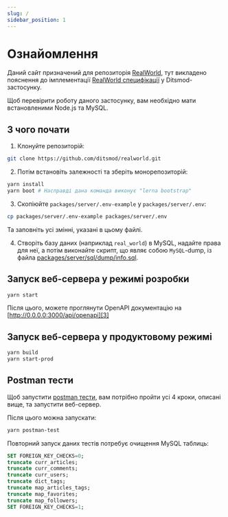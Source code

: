 ```yaml
---
slug: /
sidebar_position: 1
---
```


# Ознайомлення

Даний сайт призначений для репозиторія [RealWorld][1], тут викладено пояснення до імплементації [RealWorld специфікації][2] у Ditsmod-застосунку.

Щоб перевірити роботу даного застосунку, вам необхідно мати встановленими Node.js та MySQL.

## З чого почати

1. Клонуйте репозиторій:

```bash
git clone https://github.com/ditsmod/realworld.git
```

2. Потім встановіть залежності та зберіть монорепозиторій:

```bash
yarn install
yarn boot # Насправді дана команда виконує "lerna bootstrap"
```

3. Скопіюйте `packages/server/.env-example` у `packages/server/.env`:

```bash
cp packages/server/.env-example packages/server/.env
```

Та заповніть усі змінні, указані в цьому файлі.

4. Створіть базу даних (наприклад `real_world`) в MySQL, надайте права для неї, а потім виконайте скрипт, що являє собою `MySQL`-dump, із файла [packages/server/sql/dump/info.sql][5].

## Запуск веб-сервера у режимі розробки

```bash
yarn start
```

Після цього, можете проглянути OpenAPI документацію на [http://0.0.0.0:3000/api/openapi][3]

## Запуск веб-сервера у продуктовому режимі

```bash
yarn build
yarn start-prod
```

## Postman тести

Щоб запустити [postman тести][4],
вам потрібно пройти усі 4 кроки, описані вище, та запустити веб-сервер.

Після цього можна запускати:

```bash
yarn postman-test
```

Повторний запуск даних тестів потребує очищення MySQL таблиць:

```sql
SET FOREIGN_KEY_CHECKS=0;
truncate curr_articles;
truncate curr_comments;
truncate curr_users;
truncate dict_tags;
truncate map_articles_tags;
truncate map_favorites;
truncate map_followers;
SET FOREIGN_KEY_CHECKS=1;
```


[1]: https://github.com/ditsmod/realworld
[2]: https://github.com/gothinkster/realworld
[3]: http://0.0.0.0:3000/api/openapi
[4]: https://github.com/gothinkster/realworld/blob/main/api/Conduit.postman_collection.json
[5]: https://github.com/ditsmod/realworld/blob/main/packages/server/sql/dump/info.sql
